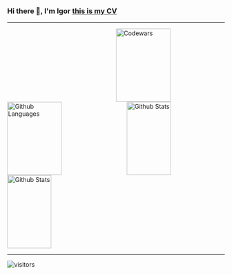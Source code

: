 ### Hi there 👋, I'm Igor <a href="https://defleppard333.github.io/">this is my CV</a>
__________________


<img height="170em" width="50%" align="right" alt="Codewars" src="https://github-readme-codewars-stats.herokuapp.com/api/?username=defleppard&card&colormode=dark_mode"/>
<img height="170em" width="50%" alt="Github Languages" src="https://github-readme-stats-eight-theta.vercel.app/api/top-langs/?username=defleppard333&layout=compact" />
<img height="170em" width="45%" align="right" alt="Github Stats" src="https://github-readme-streak-stats.herokuapp.com/?user=defleppard333" />
<img height="170em" width="45%" alt="Github Stats" src="https://github-readme-stats.vercel.app/api?username=defleppard333&show_icons=true&theme=default" />



___
![visitors](https://visitor-badge.glitch.me/badge?page_id=defleppard33.defleppard333&left_color=green&right_color=red)


